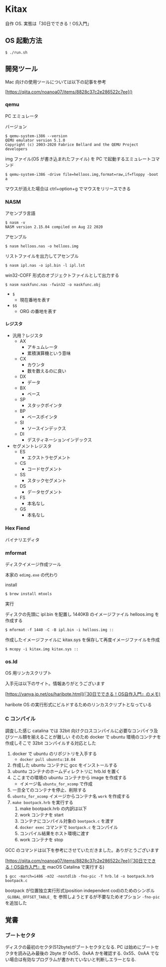 # Kitax
自作 OS. 実態は「30日でできる！OS入門」

## OS 起動方法

    $ ./run.sh

## 開発ツール

Mac 向けの使用ツールについては以下の記事を参考

[https://qiita.com/noanoa07/items/8828c37c2e286522c7ee]()

### qemu

PC エミュレータ

バージョン

    $ qemu-system-i386 --version
    QEMU emulator version 5.1.0
    Copyright (c) 2003-2020 Fabrice Bellard and the QEMU Project developers

img ファイル(OS が書き込まれたファイル) を PC で起動するエミュレートコマンド

    $ qemu-system-i386 -drive file=helloos.img,format=raw,if=floppy -boot a

マウスが消えた場合は ctrl+option+g でマウスをリリースできる

### NASM

アセンブラ言語

    $ nasm -v
    NASM version 2.15.04 compiled on Aug 22 2020

アセンブル

    $ nasm helloos.nas -o helloos.img

リストファイルを出力してアセンブル

    $ nasm ipl.nas -o ipl.bin -l ipl.lst

win32-COFF 形式のオブジェクトファイルとして出力する

    $ nasm naskfunc.nas -fwin32 -o naskfunc.obj

* `$`
    * 現在番地を表す
* `$$`
    * ORG の番地を表す

#### レジスタ

* 汎用？レジスタ
  * AX
    * アキュムレータ
    * 累積演算機という意味
  * CX
    * カウンタ
    * 数を数えるのに良い
  * DX
    * データ
  * BX
    * ベース
  * SP
    * スタックポインタ
  * BP
    * ベースポインタ
  * SI
    * ソースインデックス
  * DI
    * デスティネーションインデックス
* セグメントレジスタ
  * ES
    * エクストラセグメント
  * CS
    * コードセグメント
  * SS
    * スタックセグメント
  * DS
    * データセグメント
  * FS
    * 本名なし
  * GS
    * 本名なし

### Hex Fiend

バイナリエディタ

### mformat

ディスクイメージ作成ツール

本家の `edimg.exe` の代わり

install

    $ brew install mtools

実行

ディスクの先頭に ipl.bin を配置し 1440KB のイメージファイル
helloos.img を作成する

    $ mformat -f 1440 -C -B ipl.bin -i helloos.img ::

作成したイメージファイルに kitax.sys を保存して再度イメージファイルを作成

    $ mcopy -i kitax.img kitax.sys ::

### os.ld

OS 用リンカスクリプト

入手元は以下のサイト。情報ありがとうございます

[https://vanya.jp.net/os/haribote.html](『30日でできる！OS自作入門』のメモ)

haribote OS の実行形式にビルドするためのリンカスクリプトとなっている

### C コンパイル

調査した感じ catalina では 32bit 向けクロスコンパイルに必要なコンパイラ及びツール類を揃えることが難しい
そのため docker で ubuntu 環境のコンテナを作成しそこで 32bit コンパイルする対応とした

1. docker で ubuntu のリポジトリを入手する
    * `docker pull ubunntu:18.04`
1. 作成した ubuntu コンテナに gcc をインストールする
1. ubuntu コンテナのホームディレクトリに hrb.ld を置く
1. ここまでの環境の ubuntu コンテナから image を作成する
    * イメージ名 `ubuntu_for_xcomp` で作成
1. 一旦全てのコンテナを停止、削除する
1. `ubuntu_for_xcomp` イメージからコンテナ名 `work` を作成する
1. `make bootpack.hrb` を実行する
    1. make bootpack.hrb の内訳は以下
    1. work コンテナを start
    1. コンテナにコンパイル対象の `bootpack.c` を渡す
    1. `docker exec` コマンドで `bootpack.c` をコンパイル
    1. コンパイル結果をホスト環境に渡す
    1. work コンテナを stop

GCC のコマンドは以下を参考にさせていただきました。ありがとうございます

[https://qiita.com/noanoa07/items/8828c37c2e286522c7ee](『30日でできる！OS自作入門』を macOS Catalina で実行する)

	$ gcc -march=i486 -m32 -nostdlib -fno-pic -T hrb.ld -o bootpack.hrb bootpack.c

bootpack が位置独立実行形式(position independent cod)のためのシンボル `_GLOBAL_OFFSET_TABLE_` を
参照しようとするが不要なためオプション `-fno-pic` を追加した

## 覚書

### ブートセクタ

ディスクの最初のセクタ(512byte)がブートセクタとなる.
PC は始めにブートセクタを読み込み最後の 2byte が 0x55、0xAA かを確認する.
0x55、0xAA でない場合は有効なプログラムが書かれていないと判断しエラーとなる.
